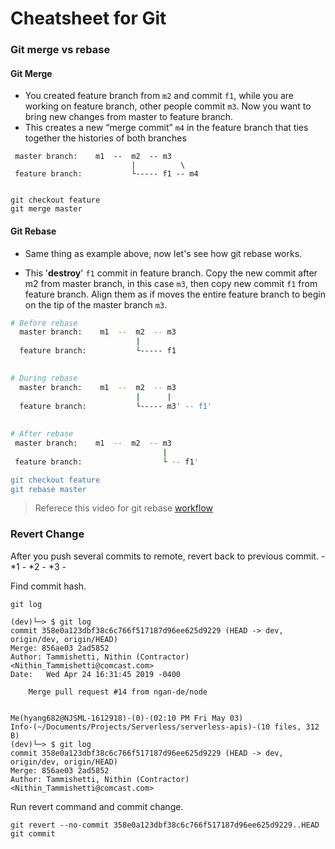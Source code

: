 # Cheatsheet for Git


### Git merge vs rebase

#### Git Merge

- You created feature branch from `m2` and commit `f1`, while you are working on feature branch, other people commit `m3`.
Now you want to bring new changes from master to feature branch.
- This creates a new “merge commit” `m4` in the feature branch that ties together the histories of both branches
```
 master branch:    m1  --  m2  -- m3   
                           |          \  
 feature branch:           └----- f1 -- m4


git checkout feature
git merge master
```


#### Git Rebase

- Same thing as example above, now let's see how git rebase works.

- This '**destroy**' `f1` commit in feature branch. Copy the new commit after m2 from master branch, in this case `m3`, then copy new commit `f1` from feature branch. Align them as if moves the entire feature branch to begin on the tip of the master branch `m3`.

```bash
# Before rebase
  master branch:    m1  --  m2  -- m3   
                            |           
  feature branch:           └----- f1 

 
# During rebase
  master branch:    m1  --  m2  -- m3   
                            |      | 
  feature branch:           └----- m3' -- f1' 
 
 
# After rebase
 master branch:    m1  --  m2  -- m3   
                                  |
 feature branch:                  └ -- f1' 

git checkout feature
git rebase master
```


> Referece this video for git rebase [workflow](https://youtu.be/f1wnYdLEpgI?t=195)



### Revert Change
After you push several commits to remote, revert back to previous commit.    - *1 - *2 - *3 -  

Find commit hash.
```
git log

(dev)└─> $ git log
commit 358e0a123dbf38c6c766f517187d96ee625d9229 (HEAD -> dev, origin/dev, origin/HEAD)
Merge: 856ae03 2ad5852
Author: Tammishetti, Nithin (Contractor) <Nithin_Tammishetti@comcast.com>
Date:   Wed Apr 24 16:31:45 2019 -0400

    Merge pull request #14 from ngan-de/node
    

Me(hyang682@NJSML-1612918)-(0)-(02:10 PM Fri May 03)
Info-(~/Documents/Projects/Serverless/serverless-apis)-(10 files, 312 B)
(dev)└─> $ git log
commit 358e0a123dbf38c6c766f517187d96ee625d9229 (HEAD -> dev, origin/dev, origin/HEAD)
Merge: 856ae03 2ad5852
Author: Tammishetti, Nithin (Contractor) <Nithin_Tammishetti@comcast.com>
```

Run revert command and commit change. 
```
git revert --no-commit 358e0a123dbf38c6c766f517187d96ee625d9229..HEAD
git commit
```
